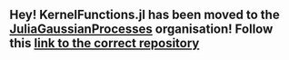 ## Hey! KernelFunctions.jl has been moved to the [JuliaGaussianProcesses](https://github.com/JuliaGaussianProcesses) organisation! Follow this [link to the correct repository](https://github.com/JuliaGaussianProcesses/KernelFunctions.jl)
